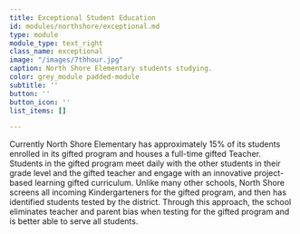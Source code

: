 ```yaml
---
title: Exceptional Student Education
id: modules/northshore/exceptional.md
type: module
module_type: text_right
class_name: exceptional
image: "/images/7thhour.jpg"
caption: North Shore Elementary students studying.
color: grey_module padded-module
subtitle: ''
button: ''
button_icon: ''
list_items: []

---
```

Currently North Shore Elementary has approximately 15% of its students enrolled in its gifted program and houses a full-time gifted Teacher.  Students in the gifted program meet daily with the other students in their grade level and the gifted teacher and engage with an innovative project-based learning gifted curriculum. Unlike many other schools, North Shore screens all incoming Kindergarteners for the gifted program, and then has identified students tested by the district.  Through this approach, the school eliminates teacher and parent bias when testing for the gifted program and is better able to serve all students.